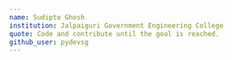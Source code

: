```yaml
---
name: Sudipto Ghosh
institution: Jalpaiguri Government Engineering College
quote: Code and contribute until the goal is reached.
github_user: pydevsg
---
```

